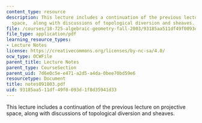 ```yaml
---
content_type: resource
description: This lecture includes a continuation of the previous lecture on projective
  space,  along with discussions of topological diversion and sheaves.
file: /courses/18-725-algebraic-geometry-fall-2003/93185aa511df49f0093d1f8d35941d33_notes091803.pdf
file_type: application/pdf
learning_resource_types:
- Lecture Notes
license: https://creativecommons.org/licenses/by-nc-sa/4.0/
ocw_type: OCWFile
parent_title: Lecture Notes
parent_type: CourseSection
parent_uid: 7d6e0c5e-e471-a2d5-a4da-0bee70bd59e6
resourcetype: Document
title: notes091803.pdf
uid: 93185aa5-11df-49f0-093d-1f8d35941d33
---
```

This lecture includes a continuation of the previous lecture on projective space,  along with discussions of topological diversion and sheaves.